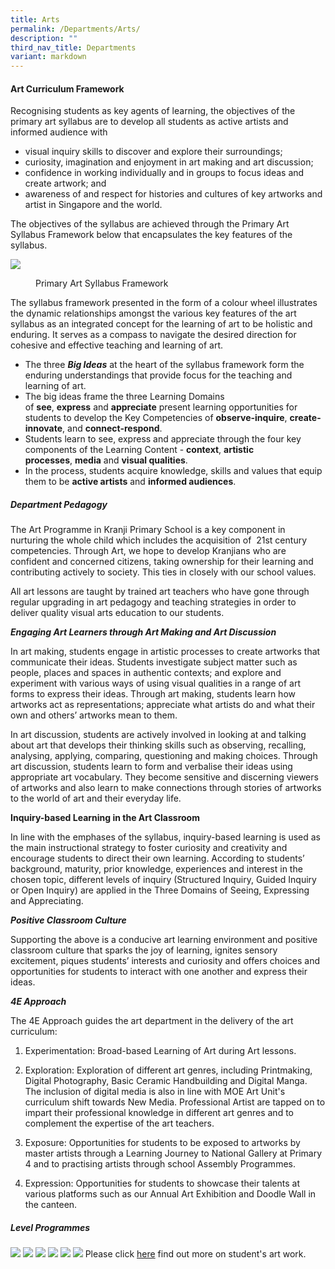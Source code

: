 ```yaml
---
title: Arts
permalink: /Departments/Arts/
description: ""
third_nav_title: Departments
variant: markdown
---
```

#### **Art Curriculum Framework**
  
Recognising students as key agents of learning, the objectives of the primary art syllabus are to develop all students as active artists and informed audience with  
  

*   visual inquiry skills to discover and explore their surroundings;
*   curiosity, imagination and enjoyment in art making and art discussion;
*   confidence in working individually and in groups to focus ideas and create artwork; and&nbsp;
*   awareness of and respect for histories and cultures of key artworks and artist in Singapore and the world.

  

The objectives of the syllabus are achieved through the Primary Art Syllabus Framework below that encapsulates the key features of the syllabus.

![](/images/Our%20Curriculum/Departments/Art/A1.jpg)

<figure>
Primary Art Syllabus Framework
	  
</figure>
The syllabus framework presented in the form of a colour wheel illustrates the dynamic relationships amongst the various key features of the art syllabus as an integrated concept for the learning of art to be holistic and enduring. It serves as a compass to navigate the desired direction for cohesive and effective teaching and learning of art.&nbsp;

  

*   The three&nbsp;_**Big Ideas**_&nbsp;at the heart of the syllabus framework form the enduring understandings that provide focus for the teaching and learning of art.
*   The big ideas frame the three Learning Domains of&nbsp;**see**,&nbsp;**express**&nbsp;and&nbsp;**appreciate**&nbsp;present learning opportunities for students to develop the Key Competencies of&nbsp;**observe-inquire**,&nbsp;**create-innovate**, and&nbsp;**connect-respond**.
*   Students learn to see, express and appreciate through the four key components of the Learning Content -&nbsp;**context**,&nbsp;**artistic processes**,&nbsp;**media**&nbsp;and&nbsp;**visual qualities**.
*   In the process, students acquire knowledge, skills and values that equip them to be&nbsp;**active artists**&nbsp;and&nbsp;**informed audiences**.

  

##### **Department Pedagogy**

  

The Art Programme in Kranji Primary School is a key component in nurturing the whole child which includes the acquisition of&nbsp; 21st&nbsp;century competencies. Through Art, we hope to develop Kranjians who are confident and concerned citizens, taking ownership for their learning and contributing actively to society. This ties in closely with our school values.  

  

All art lessons are taught by trained art teachers who have gone through regular upgrading in art pedagogy and teaching strategies in order to deliver quality visual arts education to our students.&nbsp;

  

_**Engaging Art Learners through Art Making and Art Discussion**_

In art making, students engage in artistic processes to create artworks that communicate their ideas. Students investigate subject matter such as people, places and spaces in authentic contexts; and explore and experiment with various ways of using visual qualities in a range of art forms to express their ideas. Through art making, students learn how artworks act as representations; appreciate what artists do and what their own and others’ artworks mean to them.

  

In art discussion, students are actively involved in looking at and talking about art that develops their thinking skills such as observing, recalling, analysing, applying, comparing, questioning and making choices. Through art discussion, students learn to form and verbalise their ideas using appropriate art vocabulary. They become sensitive and discerning viewers of artworks and also learn to make connections through stories of artworks to the world of art and their everyday life.

  

**Inquiry-based Learning in the Art Classroom**

In line with the emphases of the syllabus, inquiry-based learning is used as the main instructional strategy to foster curiosity and creativity and encourage students to direct their own learning. According to students’ background, maturity, prior knowledge, experiences and interest in the chosen topic, different levels of inquiry (Structured Inquiry, Guided Inquiry or Open Inquiry) are applied in the Three Domains of Seeing, Expressing and Appreciating.

  

**_Positive Classroom Culture_**

Supporting the above is a conducive art learning environment and positive classroom culture that sparks the joy of learning, ignites sensory excitement, piques students’ interests and curiosity and offers choices and opportunities for students to interact with one another and express their ideas.

  

_**4E Approach**_

The 4E Approach guides the art department in the delivery of the art curriculum:&nbsp;&nbsp;

  

1. Experimentation: Broad-based Learning of Art during Art lessons.

  

2. Exploration: Exploration of different art genres, including Printmaking, Digital Photography, Basic Ceramic&nbsp;Handbuilding and Digital Manga. The inclusion of digital media is also in line with MOE Art Unit's curriculum shift towards New Media. Professional Artist are tapped on to impart their professional knowledge in different art genres and to complement the expertise of the art teachers.

  

3. Exposure: Opportunities for students to be exposed to artworks by master artists through a Learning Journey to National Gallery at Primary 4 and to practising artists through school Assembly Programmes.

  

4. Expression: Opportunities for students to showcase their talents at various platforms such as our Annual Art Exhibition and&nbsp;Doodle Wall in the canteen.

  

##### **Level Programmes**

![](/images/Our%20Curriculum/Departments/Art/printmakingp3_1.png)
![](/images/Our%20Curriculum/Departments/Art/digiphoto_2.png)
![](/images/Our%20Curriculum/Departments/Art/p4ljngs_3.png)
![](/images/Our%20Curriculum/Departments/Art/p5ceramicprog.png)
![](/images/Our%20Curriculum/Departments/Art/p6mangadrawing_6.png)
![](/images/Our%20Curriculum/Departments/Art/gallery.png)
Please click [here](https://kpsart2024.my.canva.site/) find out more on student's art work.